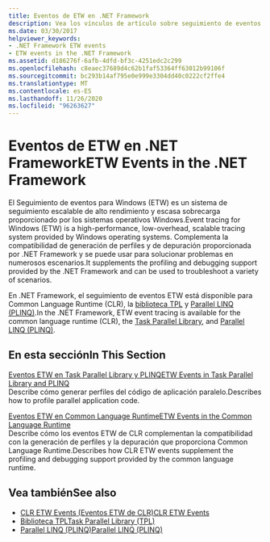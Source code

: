 ```yaml
---
title: Eventos de ETW en .NET Framework
description: Vea los vínculos de artículo sobre seguimiento de eventos para Windows (ETW) en .NET. ETW es un sistema de seguimiento escalable y de alto rendimiento, bajo overhead.
ms.date: 03/30/2017
helpviewer_keywords:
- .NET Framework ETW events
- ETW events in the .NET Framework
ms.assetid: d186276f-6afb-4dfd-bf3c-4251edc2c299
ms.openlocfilehash: c8eaec37689d4c62b1faf53364ff63012b99106f
ms.sourcegitcommit: bc293b14af795e0e999e3304dd40c0222cf2ffe4
ms.translationtype: MT
ms.contentlocale: es-ES
ms.lasthandoff: 11/26/2020
ms.locfileid: "96263627"
---
```

# <a name="etw-events-in-the-net-framework"></a><span data-ttu-id="13b99-104">Eventos de ETW en .NET Framework</span><span class="sxs-lookup"><span data-stu-id="13b99-104">ETW Events in the .NET Framework</span></span>

<span data-ttu-id="13b99-105">El Seguimiento de eventos para Windows (ETW) es un sistema de seguimiento escalable de alto rendimiento y escasa sobrecarga proporcionado por los sistemas operativos Windows.</span><span class="sxs-lookup"><span data-stu-id="13b99-105">Event tracing for Windows (ETW) is a high-performance, low-overhead, scalable tracing system provided by Windows operating systems.</span></span> <span data-ttu-id="13b99-106">Complementa la compatibilidad de generación de perfiles y de depuración proporcionada por .NET Framework y se puede usar para solucionar problemas en numerosos escenarios.</span><span class="sxs-lookup"><span data-stu-id="13b99-106">It supplements the profiling and debugging support provided by the .NET Framework and can be used to troubleshoot a variety of scenarios.</span></span>  
  
 <span data-ttu-id="13b99-107">En .NET Framework, el seguimiento de eventos ETW está disponible para Common Language Runtime (CLR), la [biblioteca TPL](../../standard/parallel-programming/task-parallel-library-tpl.md) y [Parallel LINQ (PLINQ)](../../standard/parallel-programming/introduction-to-plinq.md).</span><span class="sxs-lookup"><span data-stu-id="13b99-107">In the .NET Framework, ETW event tracing is available for the common language runtime (CLR), the [Task Parallel Library](../../standard/parallel-programming/task-parallel-library-tpl.md), and [Parallel LINQ (PLINQ)](../../standard/parallel-programming/introduction-to-plinq.md).</span></span>  
  
## <a name="in-this-section"></a><span data-ttu-id="13b99-108">En esta sección</span><span class="sxs-lookup"><span data-stu-id="13b99-108">In This Section</span></span>  

 [<span data-ttu-id="13b99-109">Eventos ETW en Task Parallel Library y PLINQ</span><span class="sxs-lookup"><span data-stu-id="13b99-109">ETW Events in Task Parallel Library and PLINQ</span></span>](etw-events-in-task-parallel-library-and-plinq.md)  
 <span data-ttu-id="13b99-110">Describe cómo generar perfiles del código de aplicación paralelo.</span><span class="sxs-lookup"><span data-stu-id="13b99-110">Describes how to profile parallel application code.</span></span>  
  
 [<span data-ttu-id="13b99-111">Eventos ETW en Common Language Runtime</span><span class="sxs-lookup"><span data-stu-id="13b99-111">ETW Events in the Common Language Runtime</span></span>](etw-events-in-the-common-language-runtime.md)  
 <span data-ttu-id="13b99-112">Describe cómo los eventos ETW de CLR complementan la compatibilidad con la generación de perfiles y la depuración que proporciona Common Language Runtime.</span><span class="sxs-lookup"><span data-stu-id="13b99-112">Describes how CLR ETW events supplement the profiling and debugging support provided by the common language runtime.</span></span>  
  
## <a name="see-also"></a><span data-ttu-id="13b99-113">Vea también</span><span class="sxs-lookup"><span data-stu-id="13b99-113">See also</span></span>

- [<span data-ttu-id="13b99-114">CLR ETW Events (Eventos ETW de CLR)</span><span class="sxs-lookup"><span data-stu-id="13b99-114">CLR ETW Events</span></span>](clr-etw-events.md)
- [<span data-ttu-id="13b99-115">Biblioteca TPL</span><span class="sxs-lookup"><span data-stu-id="13b99-115">Task Parallel Library (TPL)</span></span>](../../standard/parallel-programming/task-parallel-library-tpl.md)
- [<span data-ttu-id="13b99-116">Parallel LINQ (PLINQ)</span><span class="sxs-lookup"><span data-stu-id="13b99-116">Parallel LINQ (PLINQ)</span></span>](../../standard/parallel-programming/introduction-to-plinq.md)
